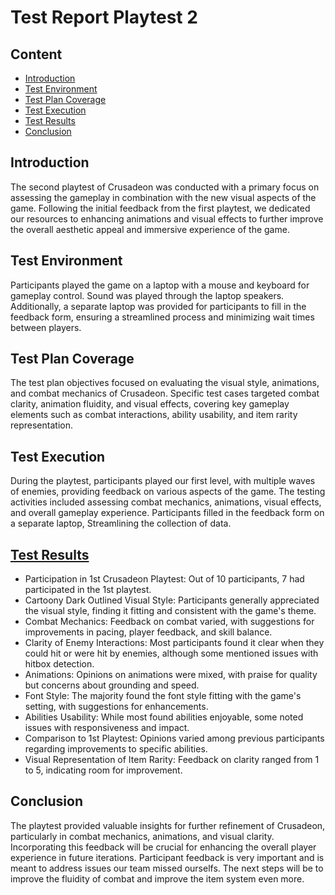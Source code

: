 # Test Report Playtest 2

## Content
- [Introduction](#introduction)
- [Test Environment](#test-environment)
- [Test Plan Coverage](#test-plan-coverage)
- [Test Execution](#test-execution)
- [Test Results](#test-results)
- [Conclusion](#conclusion)


## Introduction
The second playtest of Crusadeon was conducted with a primary focus on assessing the gameplay in combination with the new visual aspects of the game. Following the initial feedback from the first playtest, we dedicated our resources to enhancing animations and visual effects to further improve the overall aesthetic appeal and immersive experience of the game.

## Test Environment
Participants played the game on a laptop with a mouse and keyboard for gameplay control. Sound was played through the laptop speakers. Additionally, a separate laptop was provided for participants to fill in the feedback form, ensuring a streamlined process and minimizing wait times between players.

## Test Plan Coverage
The test plan objectives focused on evaluating the visual style, animations, and combat mechanics of Crusadeon. Specific test cases targeted combat clarity, animation fluidity, and visual effects, covering key gameplay elements such as combat interactions, ability usability, and item rarity representation.

## Test Execution
During the playtest, participants played our first level, with multiple waves of enemies, providing feedback on various aspects of the game. The testing activities included assessing combat mechanics, animations, visual effects, and overall gameplay experience. Participants filled in the feedback form on a separate laptop, Streamlining the collection of data.

## [Test Results](./3.%20Second%20Playtest%20Results.md)
- Participation in 1st Crusadeon Playtest: Out of 10 participants, 7 had participated in the 1st playtest.
- Cartoony Dark Outlined Visual Style: Participants generally appreciated the visual style, finding it fitting and consistent with the game's theme.
- Combat Mechanics: Feedback on combat varied, with suggestions for improvements in pacing, player feedback, and skill balance.
- Clarity of Enemy Interactions: Most participants found it clear when they could hit or were hit by enemies, although some mentioned issues with hitbox detection.
- Animations: Opinions on animations were mixed, with praise for quality but concerns about grounding and speed.
- Font Style: The majority found the font style fitting with the game's setting, with suggestions for enhancements.
- Abilities Usability: While most found abilities enjoyable, some noted issues with responsiveness and impact.
- Comparison to 1st Playtest: Opinions varied among previous participants regarding improvements to specific abilities.
- Visual Representation of Item Rarity: Feedback on clarity ranged from 1 to 5, indicating room for improvement.

## Conclusion
The playtest provided valuable insights for further refinement of Crusadeon, particularly in combat mechanics, animations, and visual clarity. Incorporating this feedback will be crucial for enhancing the overall player experience in future iterations. Participant feedback is very important and is meant to address issues our team missed ourselfs. The next steps will be to improve the fluidity of combat and improve the item system even more. 
